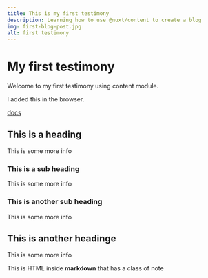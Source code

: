 ```yaml
---
title: This is my first testimony
description: Learning how to use @nuxt/content to create a blog
img: first-blog-post.jpg
alt: first testimony
---
```


# My first testimony

Welcome to my first testimony using content module.

I added this in the browser.

[docs](https://nuxtjs.org/blog/creating-blog-with-nuxt-content#installation)

## This is a heading

This is some more info

### This is a sub heading

This is some more info

### This is another sub heading

This is some more info

## This is another headinge


This is some more info

<div class="bg-blue-500 text-white p-4 mb-4">
  This is HTML inside <strong>markdown</strong> that has a class of note
</div>